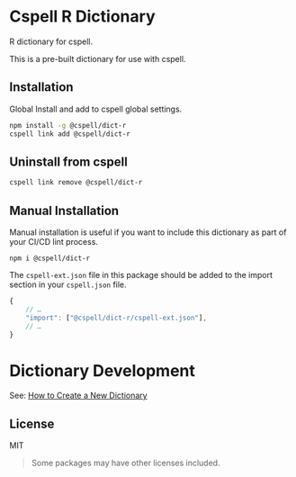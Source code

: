 # Cspell R Dictionary

R dictionary for cspell.

This is a pre-built dictionary for use with cspell.

## Installation

Global Install and add to cspell global settings.

```sh
npm install -g @cspell/dict-r
cspell link add @cspell/dict-r
```

## Uninstall from cspell

```sh
cspell link remove @cspell/dict-r
```

## Manual Installation

Manual installation is useful if you want to include this dictionary as part of your CI/CD lint process.

```
npm i @cspell/dict-r
```

The `cspell-ext.json` file in this package should be added to the import section in your `cspell.json` file.

```javascript
{
    // …
    "import": ["@cspell/dict-r/cspell-ext.json"],
    // …
}
```

# Dictionary Development

See: [How to Create a New Dictionary](https://github.com/streetsidesoftware/cspell-dicts#how-to-create-a-new-dictionary)

## License

MIT

> Some packages may have other licenses included.
